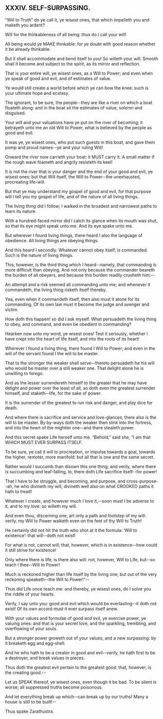 ## XXXIV. SELF-SURPASSING.

“Will to Truth” do ye call it, ye wisest ones, that which impelleth you
and maketh you ardent?

Will for the thinkableness of all being: thus do _I_ call your will!

All being would ye MAKE thinkable: for ye doubt with good reason whether
it be already thinkable.

But it shall accommodate and bend itself to you! So willeth your will.
Smooth shall it become and subject to the spirit, as its mirror and
reflection.

That is your entire will, ye wisest ones, as a Will to Power; and even
when ye speak of good and evil, and of estimates of value.

Ye would still create a world before which ye can bow the knee: such is
your ultimate hope and ecstasy.

The ignorant, to be sure, the people--they are like a river on which a
boat floateth along: and in the boat sit the estimates of value, solemn
and disguised.

Your will and your valuations have ye put on the river of becoming; it
betrayeth unto me an old Will to Power, what is believed by the people
as good and evil.

It was ye, ye wisest ones, who put such guests in this boat, and gave
them pomp and proud names--ye and your ruling Will!

Onward the river now carrieth your boat: it MUST carry it. A small
matter if the rough wave foameth and angrily resisteth its keel!

It is not the river that is your danger and the end of your good and
evil, ye wisest ones: but that Will itself, the Will to Power--the
unexhausted, procreating life-will.

But that ye may understand my gospel of good and evil, for that purpose
will I tell you my gospel of life, and of the nature of all living
things.

The living thing did I follow; I walked in the broadest and narrowest
paths to learn its nature.

With a hundred-faced mirror did I catch its glance when its mouth was
shut, so that its eye might speak unto me. And its eye spake unto me.

But wherever I found living things, there heard I also the language of
obedience. All living things are obeying things.

And this heard I secondly: Whatever cannot obey itself, is commanded.
Such is the nature of living things.

This, however, is the third thing which I heard--namely, that commanding
is more difficult than obeying. And not only because the commander
beareth the burden of all obeyers, and because this burden readily
crusheth him:--

An attempt and a risk seemed all commanding unto me; and whenever it
commandeth, the living thing risketh itself thereby.

Yea, even when it commandeth itself, then also must it atone for its
commanding. Of its own law must it become the judge and avenger and
victim.

How doth this happen! so did I ask myself. What persuadeth the living
thing to obey, and command, and even be obedient in commanding?

Hearken now unto my word, ye wisest ones! Test it seriously, whether
I have crept into the heart of life itself, and into the roots of its
heart!

Wherever I found a living thing, there found I Will to Power; and even
in the will of the servant found I the will to be master.

That to the stronger the weaker shall serve--thereto persuadeth he his
will who would be master over a still weaker one. That delight alone he
is unwilling to forego.

And as the lesser surrendereth himself to the greater that he may have
delight and power over the least of all, so doth even the greatest
surrender himself, and staketh--life, for the sake of power.

It is the surrender of the greatest to run risk and danger, and play
dice for death.

And where there is sacrifice and service and love-glances, there also
is the will to be master. By by-ways doth the weaker then slink into
the fortress, and into the heart of the mightier one--and there stealeth
power.

And this secret spake Life herself unto me. “Behold,” said she, “I am
that WHICH MUST EVER SURPASS ITSELF.

To be sure, ye call it will to procreation, or impulse towards a goal,
towards the higher, remoter, more manifold: but all that is one and the
same secret.

Rather would I succumb than disown this one thing; and verily, where
there is succumbing and leaf-falling, lo, there doth Life sacrifice
itself--for power!

That I have to be struggle, and becoming, and purpose, and
cross-purpose--ah, he who divineth my will, divineth well also on what
CROOKED paths it hath to tread!

Whatever I create, and however much I love it,--soon must I be adverse
to it, and to my love: so willeth my will.

And even thou, discerning one, art only a path and footstep of my will:
verily, my Will to Power walketh even on the feet of thy Will to Truth!

He certainly did not hit the truth who shot at it the formula: ‘Will to
existence’: that will--doth not exist!

For what is not, cannot will; that, however, which is in existence--how
could it still strive for existence!

Only where there is life, is there also will: not, however, Will to
Life, but--so teach I thee--Will to Power!

Much is reckoned higher than life itself by the living one; but out of
the very reckoning speaketh--the Will to Power!”--

Thus did Life once teach me: and thereby, ye wisest ones, do I solve you
the riddle of your hearts.

Verily, I say unto you: good and evil which would be everlasting--it
doth not exist! Of its own accord must it ever surpass itself anew.

With your values and formulae of good and evil, ye exercise power,
ye valuing ones: and that is your secret love, and the sparkling,
trembling, and overflowing of your souls.

But a stronger power groweth out of your values, and a new surpassing:
by it breaketh egg and egg-shell.

And he who hath to be a creator in good and evil--verily, he hath first
to be a destroyer, and break values in pieces.

Thus doth the greatest evil pertain to the greatest good: that, however,
is the creating good.--

Let us SPEAK thereof, ye wisest ones, even though it be bad. To be
silent is worse; all suppressed truths become poisonous.

And let everything break up which--can break up by our truths! Many a
house is still to be built!--

Thus spake Zarathustra.




